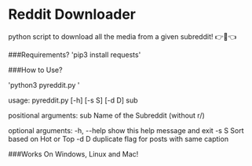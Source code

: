 # Reddit Downloader
python script to download all the media from a given subreddit! :point_right:🥺:point_left:

###Requirements?
'pip3 install requests'

###How to Use?

'python3 pyreddit.py <subreddit>'

usage: pyreddit.py [-h] [-s S] [-d D] sub

positional arguments:
  sub         Name of the Subreddit (without r/)

optional arguments:
  -h, --help  show this help message and exit
  -s S        Sort based on Hot or Top
  -d D        duplicate flag for posts with same caption
  
###Works On Windows, Linux and Mac!
  
  
